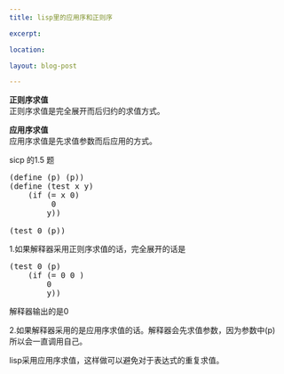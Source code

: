 ```yaml
---
title: lisp里的应用序和正则序

excerpt: 

location: 

layout: blog-post

---
```


**正则序求值**  
正则序求值是完全展开而后归约的求值方式。

**应用序求值**   
应用序求值是先求值参数而后应用的方式。  

sicp 的1.5 题

<pre>
(define (p) (p))
(define (test x y)
    (if (= x 0)
         0
        y))

(test 0 (p))
</pre>

1.如果解释器采用正则序求值的话，完全展开的话是
<pre>
(test 0 (p)
	(if (= 0 0 )
		0
		y))
</pre>
解释器输出的是0

2.如果解释器采用的是应用序求值的话。解释器会先求值参数，因为参数中(p)  
所以会一直调用自己。

lisp采用应用序求值，这样做可以避免对于表达式的重复求值。

